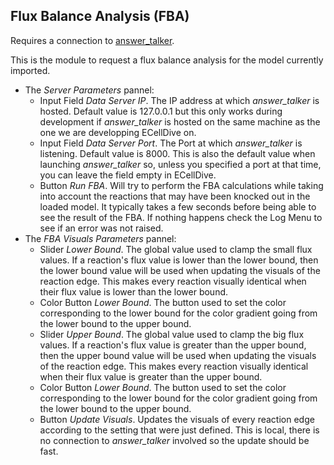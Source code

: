 ## Flux Balance Analysis (FBA)
Requires a connection to [answer_talker](https://github.com/ecell/answer_talker).

This is the module to request a flux balance analysis for the model currently imported.

- The *Server Parameters* pannel:
    - Input Field *Data Server IP*. The IP address at which *answer_talker* is hosted. Default value is 127.0.0.1 but this only works during development if *answer_talker* is hosted on the same machine as the one we are developping ECellDive on.
    - Input Field *Data Server Port*. The Port at which *answer_talker* is listening. Default value is 8000. This is also the default value when launching *answer_talker* so, unless you specified a port at that time, you can leave the field empty in ECellDive.
    - Button *Run FBA*. Will try to perform the FBA calculations while taking into account the reactions that may have been knocked out in the loaded model. It typically takes a few seconds before being able to see the result of the FBA. If nothing happens check the Log Menu to see if an error was not raised.
- The *FBA Visuals Parameters* pannel:
    - Slider *Lower Bound*. The global value used to clamp the small flux values. If a reaction's flux value is lower than the lower bound, then the lower bound value will be used when updating the visuals of the reaction edge. This makes every reaction visually identical when their flux value is lower than the lower bound.
    - Color Button *Lower Bound*. The button used to set the color corresponding to the lower bound for the color gradient going from the lower bound to the upper bound.
    - Slider *Upper Bound*. The global value used to clamp the big flux values. If a reaction's flux value is greater than the upper bound, then the upper bound value will be used when updating the visuals of the reaction edge. This makes every reaction visually identical when their flux value is greater than the upper bound.
    - Color Button *Lower Bound*. The button used to set the color corresponding to the lower bound for the color gradient going from the lower bound to the upper bound.
    - Button *Update Visuals*. Updates the visuals of every reaction edge according to the setting that were just defined. This is local, there is no connection to *answer_talker* involved so the update should be fast.